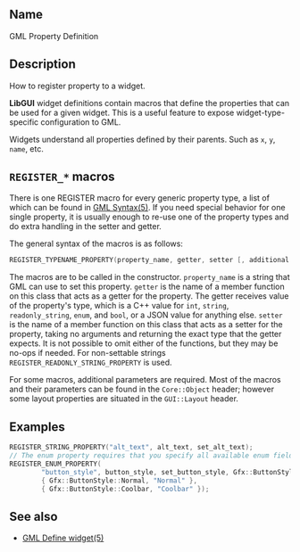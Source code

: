 ## Name

GML Property Definition

## Description

How to register property to a widget.

**LibGUI** widget definitions contain macros that define the properties that can be used for a given widget. This is a useful feature to expose widget-type-specific configuration to GML.

Widgets understand all properties defined by their parents. Such as `x`, `y`, `name`, etc.

## `REGISTER_*` macros

There is one REGISTER macro for every generic property type, a list of which can be found in [GML Syntax(5)](help://man/5/GML/Syntax#Properties). If you need special behavior for one single property, it is usually enough to re-use one of the property types and do extra handling in the setter and getter.

The general syntax of the macros is as follows:

```cpp
REGISTER_TYPENAME_PROPERTY(property_name, getter, setter [, additional parameters...]);
```

The macros are to be called in the constructor. `property_name` is a string that GML can use to set this property. `getter` is the name of a member function on this class that acts as a getter for the property. The getter receives value of the property's type, which is a C++ value for `int`, `string`, `readonly_string`, `enum`, and `bool`, or a JSON value for anything else. `setter` is the name of a member function on this class that acts as a setter for the property, taking no arguments and returning the exact type that the getter expects. It is not possible to omit either of the functions, but they may be no-ops if needed. For non-settable strings `REGISTER_READONLY_STRING_PROPERTY` is used.

For some macros, additional parameters are required. Most of the macros and their parameters can be found in the `Core::Object` header; however some layout properties are situated in the `GUI::Layout` header.

## Examples

```cpp
REGISTER_STRING_PROPERTY("alt_text", alt_text, set_alt_text);
// The enum property requires that you specify all available enum fields plus their GML string representation.
REGISTER_ENUM_PROPERTY(
        "button_style", button_style, set_button_style, Gfx::ButtonStyle,
        { Gfx::ButtonStyle::Normal, "Normal" },
        { Gfx::ButtonStyle::Coolbar, "Coolbar" });
```

## See also

-   [GML Define widget(5)](help://man/5/GML/Define-widget)
